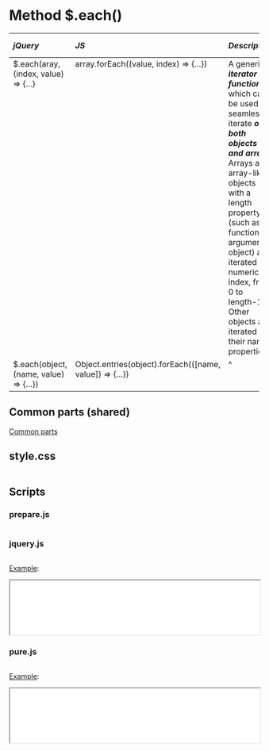 # Method $.each()

<style>
th { text-align: left; font-style: italic; }
tr td:nth-child(1) { width: 30rem; }
tr td:nth-child(2) { width: 30rem; }
tr td:nth-child(3) { width: 60rem; }
td {
  vertical-align: top;
}
</style>

| jQuery | JS | Description | API Reference |
|:--|:--|:--|:--:|
| $.each(aray, (index, value) => {...} | array.forEach((value, index) => {...}) | A generic **_iterator function_**, which can be used to seamlessly iterate **_over both objects and arrays_**. Arrays and array-like objects with a length property (such as a function's arguments object) are iterated by numeric index, from 0 to length-1. Other objects are iterated via their named properties. | [API doc](https://api.jquery.com/jQuery.each/) |
| $.each(object, (name, value) => {...}) | Object.entries(object).forEach(([name, value]) => {...}) | ^| ^|

## Common parts (shared)

[Common parts](/docs/mdview.html?example/index.md)

## style.css

```css:src/style.css
```

## Scripts

### prepare.js

```js:src/prepare.js
```

### jquery.js

```js:src/jquery.js
```

[Example](example.html?jquery):

<iframe width="100%" height="110" src="example.html?jquery"></iframe>

### pure.js

```js:src/pure.js
```

[Example](example.html?pure):

<iframe width="100%" height="110" src="example.html?pure"></iframe>
